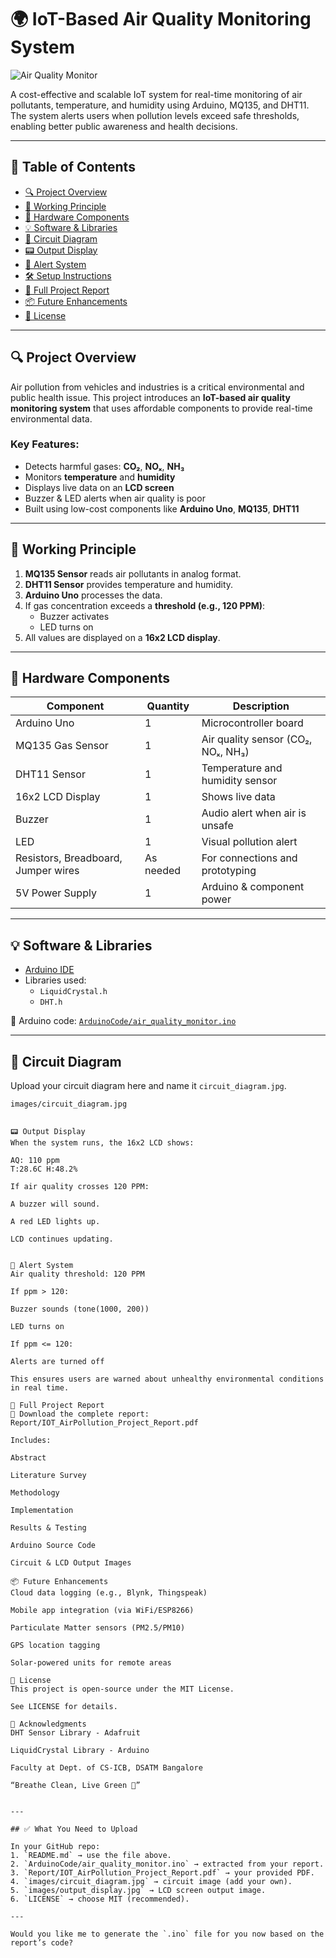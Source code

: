 # 🌍 IoT-Based Air Quality Monitoring System

![Air Quality Monitor]([images/output_display.jpg](https://github.com/sharad641/IoT-Based-Air-Quality-Monitoring-System/blob/main/images/circuit_diagram.jpg))

A cost-effective and scalable IoT system for real-time monitoring of air pollutants, temperature, and humidity using Arduino, MQ135, and DHT11. The system alerts users when pollution levels exceed safe thresholds, enabling better public awareness and health decisions.

---

## 📘 Table of Contents

- [🔍 Project Overview](#-project-overview)
- [🧠 Working Principle](#-working-principle)
- [🧰 Hardware Components](#-hardware-components)
- [💡 Software & Libraries](#-software--libraries)
- [🔌 Circuit Diagram](#-circuit-diagram)
- [📟 Output Display](#-output-display)
- [🚨 Alert System](#-alert-system)
- [🛠️ Setup Instructions](#-setup-instructions)
- [📄 Full Project Report](#-full-project-report)
- [📦 Future Enhancements](#-future-enhancements)
- [🧾 License](#-license)

---

## 🔍 Project Overview

Air pollution from vehicles and industries is a critical environmental and public health issue. This project introduces an **IoT-based air quality monitoring system** that uses affordable components to provide real-time environmental data.

### Key Features:

- Detects harmful gases: **CO₂**, **NOₓ**, **NH₃**
- Monitors **temperature** and **humidity**
- Displays live data on an **LCD screen**
- Buzzer & LED alerts when air quality is poor
- Built using low-cost components like **Arduino Uno**, **MQ135**, **DHT11**

---

## 🧠 Working Principle

1. **MQ135 Sensor** reads air pollutants in analog format.
2. **DHT11 Sensor** provides temperature and humidity.
3. **Arduino Uno** processes the data.
4. If gas concentration exceeds a **threshold (e.g., 120 PPM)**:
   - Buzzer activates
   - LED turns on
5. All values are displayed on a **16x2 LCD display**.

---

## 🧰 Hardware Components

| Component              | Quantity | Description                                    |
|------------------------|----------|------------------------------------------------|
| Arduino Uno            | 1        | Microcontroller board                          |
| MQ135 Gas Sensor       | 1        | Air quality sensor (CO₂, NOₓ, NH₃)             |
| DHT11 Sensor           | 1        | Temperature and humidity sensor                |
| 16x2 LCD Display       | 1        | Shows live data                                |
| Buzzer                 | 1        | Audio alert when air is unsafe                 |
| LED                    | 1        | Visual pollution alert                         |
| Resistors, Breadboard, Jumper wires | As needed | For connections and prototyping        |
| 5V Power Supply        | 1        | Arduino & component power                     |

---

## 💡 Software & Libraries

- [Arduino IDE](https://www.arduino.cc/en/software)
- Libraries used:
  - `LiquidCrystal.h`
  - `DHT.h`

📁 Arduino code: [`ArduinoCode/air_quality_monitor.ino`](ArduinoCode/air_quality_monitor.ino)

---

## 🔌 Circuit Diagram

Upload your circuit diagram here and name it `circuit_diagram.jpg`.

```text
images/circuit_diagram.jpg


📟 Output Display
When the system runs, the 16x2 LCD shows:

AQ: 110 ppm
T:28.6C H:48.2%

If air quality crosses 120 PPM:

A buzzer will sound.

A red LED lights up.

LCD continues updating.


🚨 Alert System
Air quality threshold: 120 PPM

If ppm > 120:

Buzzer sounds (tone(1000, 200))

LED turns on

If ppm <= 120:

Alerts are turned off

This ensures users are warned about unhealthy environmental conditions in real time.

📄 Full Project Report
📄 Download the complete report: Report/IOT_AirPollution_Project_Report.pdf

Includes:

Abstract

Literature Survey

Methodology

Implementation

Results & Testing

Arduino Source Code

Circuit & LCD Output Images

📦 Future Enhancements
Cloud data logging (e.g., Blynk, Thingspeak)

Mobile app integration (via WiFi/ESP8266)

Particulate Matter sensors (PM2.5/PM10)

GPS location tagging

Solar-powered units for remote areas

🧾 License
This project is open-source under the MIT License.

See LICENSE for details.

🤝 Acknowledgments
DHT Sensor Library - Adafruit

LiquidCrystal Library - Arduino

Faculty at Dept. of CS-ICB, DSATM Bangalore

“Breathe Clean, Live Green 🌱”


---

## ✅ What You Need to Upload

In your GitHub repo:
1. `README.md` → use the file above.
2. `ArduinoCode/air_quality_monitor.ino` → extracted from your report.
3. `Report/IOT_AirPollution_Project_Report.pdf` → your provided PDF.
4. `images/circuit_diagram.jpg` → circuit image (add your own).
5. `images/output_display.jpg` → LCD screen output image.
6. `LICENSE` → choose MIT (recommended).

---

Would you like me to generate the `.ino` file for you now based on the report’s code?
